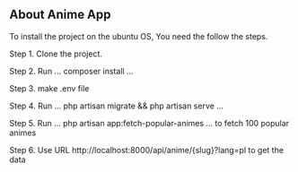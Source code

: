
## About Anime App

To install the project on the ubuntu OS, You need the follow the steps.

Step 1. Clone the project.

Step 2. Run ... composer install ...

Step 3. make .env file

Step 4. Run ... php artisan migrate && php artisan serve ...

Step 5. Run ... php artisan app:fetch-popular-animes ... to fetch 100 popular animes

Step 6. Use URL http://localhost:8000/api/anime/{slug}?lang=pl to get the data

